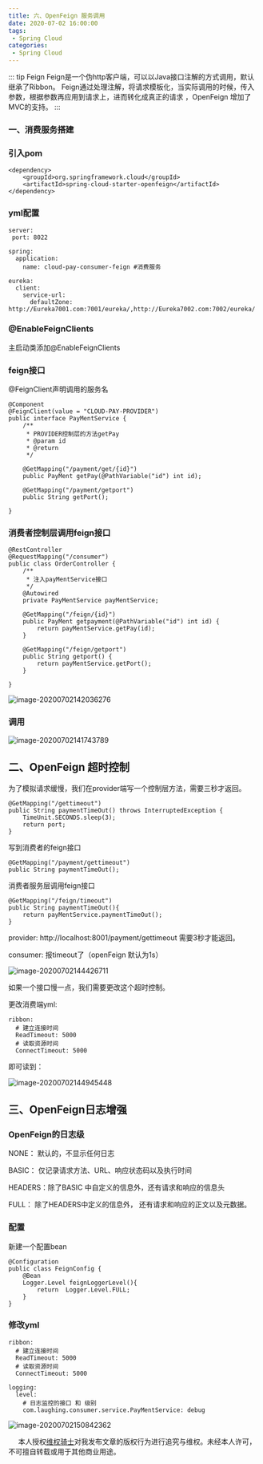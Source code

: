 ```yaml
---
title: 六、OpenFeign 服务调用
date: 2020-07-02 16:00:00
tags:
 - Spring Cloud
categories:
 - Spring Cloud
---
```



::: tip Feign
Feign是一个伪http客户端，可以以Java接口注解的方式调用，默认继承了Ribbon。
Feign通过处理注解，将请求模板化，当实际调用的时候，传入参数，根据参数再应用到请求上，进而转化成真正的请求
，OpenFeign 增加了MVC的支持。
:::

### 一、消费服务搭建

### 引入pom

```
<dependency>
    <groupId>org.springframework.cloud</groupId>
    <artifactId>spring-cloud-starter-openfeign</artifactId>
</dependency>
```

### yml配置

```
server:
 port: 8022

spring:
  application:
    name: cloud-pay-consumer-feign #消费服务

eureka:
  client:
    service-url:
      defaultZone: http://Eureka7001.com:7001/eureka/,http://Eureka7002.com:7002/eureka/
```

### @EnableFeignClients

主启动类添加@EnableFeignClients

### feign接口

@FeignClient声明调用的服务名

```
@Component
@FeignClient(value = "CLOUD-PAY-PROVIDER")
public interface PayMentService {
    /**
     * PROVIDER控制层的方法getPay
     * @param id
     * @return
     */

    @GetMapping("/payment/get/{id}")
    public PayMent getPay(@PathVariable("id") int id);

    @GetMapping("/payment/getport")
    public String getPort();
  
}
```

### 消费者控制层调用feign接口

```
@RestController
@RequestMapping("/consumer")
public class OrderController {
    /**
     * 注入payMentService接口
     */
    @Autowired
    private PayMentService payMentService;

    @GetMapping("/feign/{id}")
    public PayMent getpayment(@PathVariable("id") int id) {
        return payMentService.getPay(id);
    }

    @GetMapping("/feign/getport")
    public String getport() {
        return payMentService.getPort();
    }

}
```

![image-20200702142036276](./image-20200702142036276.png)

### 调用

![image-20200702141743789](./image-20200702141743789.png)

## 二、OpenFeign 超时控制

为了模拟请求缓慢，我们在provider端写一个控制层方法，需要三秒才返回。

```
@GetMapping("/gettimeout")
public String paymentTimeOut() throws InterruptedException {
    TimeUnit.SECONDS.sleep(3);
    return port;
}
```

写到消费者的feign接口

```
@GetMapping("/payment/gettimeout")
public String paymentTimeOut();
```

消费者服务层调用feign接口

```
@GetMapping("/feign/timeout")
public String paymentTimeOut(){
    return payMentService.paymentTimeOut();
}
```

provider: http://localhost:8001/payment/gettimeout 需要3秒才能返回。

consumer: 报timeout了（openFeign 默认为1s）

![image-20200702144426711](./image-20200702144426711.png)



如果一个接口慢一点，我们需要更改这个超时控制。<br>

更改消费端yml:

```
ribbon:
  # 建立连接时间
  ReadTimeout: 5000
  # 读取资源时间
  ConnectTimeout: 5000
```

即可读到：

![image-20200702144945448](./image-20200702144945448.png)



## 三、OpenFeign日志增强

### OpenFeign的日志级

NONE： 默认的，不显示任何日志<br>

BASIC： 仅记录请求方法、URL、响应状态码以及执行时间<br>

HEADERS：除了BASIC 中自定义的信息外，还有请求和响应的信息头<br>

FULL： 除了HEADERS中定义的信息外， 还有请求和响应的正文以及元数据。<br>

### 配置

新建一个配置bean

```
@Configuration
public class FeignConfig {
    @Bean
    Logger.Level feignLoggerLevel(){
        return  Logger.Level.FULL;
    }
}
```

### 修改yml

```
ribbon:
  # 建立连接时间
  ReadTimeout: 5000
  # 读取资源时间
  ConnectTimeout: 5000

logging:
  level:
    # 日志监控的接口 和 级别
    com.laughing.consumer.service.PayMentService: debug
```





![image-20200702150842362](./image-20200702150842362.png)



&nbsp;&nbsp;&nbsp;&nbsp; 本人授权[维权骑士](http://rightknights.com)对我发布文章的版权行为进行追究与维权。未经本人许可，不可擅自转载或用于其他商业用途。


